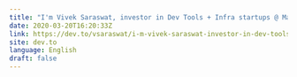 ```yaml
---
title: "I'm Vivek Saraswat, investor in Dev Tools + Infra startups @ Mayfield and former product leader @ Docker/VMware/AWS. AMA!"
date: 2020-03-20T16:20:33Z
link: https://dev.to/vsaraswat/i-m-vivek-saraswat-investor-in-dev-tools-infra-startups-mayfield-and-former-product-leader-docker-vmware-aws-ama-59kb?utm_medium=RSS&utm_source=news.12bit.vn
site: dev.to
language: English
draft: false
---
```

